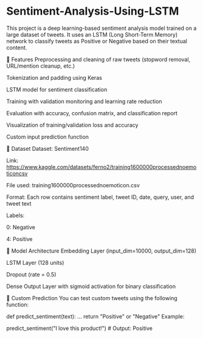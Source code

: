 # Sentiment-Analysis-Using-LSTM

This project is a deep learning-based sentiment analysis model trained on a large dataset of tweets. It uses an LSTM (Long Short-Term Memory) network to classify tweets as Positive or Negative based on their textual content.

📌 Features
Preprocessing and cleaning of raw tweets (stopword removal, URL/mention cleanup, etc.)

Tokenization and padding using Keras

LSTM model for sentiment classification

Training with validation monitoring and learning rate reduction

Evaluation with accuracy, confusion matrix, and classification report

Visualization of training/validation loss and accuracy

Custom input prediction function

📁 Dataset
Dataset: Sentiment140

Link: https://www.kaggle.com/datasets/ferno2/training1600000processednoemoticoncsv

File used: training1600000processednoemoticon.csv

Format: Each row contains sentiment label, tweet ID, date, query, user, and tweet text

Labels:

0: Negative

4: Positive

🧠 Model Architecture
Embedding Layer (input_dim=10000, output_dim=128)

LSTM Layer (128 units)

Dropout (rate = 0.5)

Dense Output Layer with sigmoid activation for binary classification


🧪 Custom Prediction
You can test custom tweets using the following function:

def predict_sentiment(text):
    ...
    return "Positive" or "Negative"
Example:

predict_sentiment("I love this product!")  # Output: Positive
